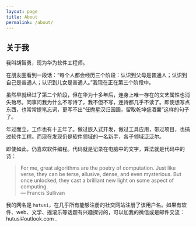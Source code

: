 ```yaml
---
layout: page
title: About
permalink: /about/
---
```


## 关于我

我叫胡智勇，现为华为软件工程师。

在朋友圈看到一段话：“每个人都会经历三个阶段：认识到父母是普通人；认识到自己是普通人；认识到儿女是普通人。”我现在正在第三个阶段中。

虽然早就经过了第二个阶段，但在华为十多年后，连身上唯一存在的文艺属性也消失殆尽。同事问我为什么不写诗了，我不但不写，连诗都几乎不读了。即使想写点东西，也常常提笔忘词，更写不出“任抛星汉归园圃，留取乾坤盛酒囊”这样的句子了。

年过而立，工作也有十五年了。做过嵌入式开发，做过工具应用，带过项目，也搞过软件工程。而现在发现仍是软件领域的一名新手，各子领域泛泛尔。

即使如此，仍喜欢软件编程。代码就是记录在电脑中的文字，算法就是代码中的诗：

> For me, great algorithms are the poetry of computation. Just like verse, they can be terse, allusive, dense, and even mysterious. But once unlocked, they cast a brilliant new light on some aspect of computing.     
> — Francis Sullivan

我的网名是 `hutusi`，在几乎所有能够注册的社交网站注册了该用户名。如果有软件、web、文学、摇滚乐等话题有兴趣探讨的，可以加我的微信或是邮件交流： hutusi#outlook.com .
